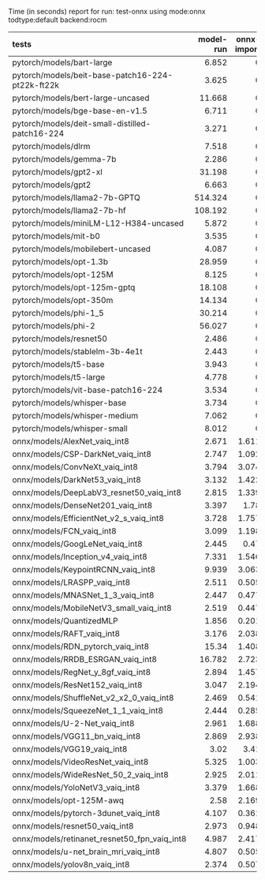 Time (in seconds) report for run: test-onnx using mode:onnx todtype:default backend:rocm

| tests                                            |   model-run |   onnx-import |   torch-mlir |   iree-compile |   inference |
|:-------------------------------------------------|------------:|--------------:|-------------:|---------------:|------------:|
| pytorch/models/bart-large                        |       6.852 |         0     |            0 |          0     |       0     |
| pytorch/models/beit-base-patch16-224-pt22k-ft22k |       3.625 |         0     |            0 |          0     |       0     |
| pytorch/models/bert-large-uncased                |      11.668 |         0     |            0 |          0     |       0     |
| pytorch/models/bge-base-en-v1.5                  |       6.711 |         0     |            0 |          0     |       0     |
| pytorch/models/deit-small-distilled-patch16-224  |       3.271 |         0     |            0 |          0     |       0     |
| pytorch/models/dlrm                              |       7.518 |         0     |            0 |          0     |       0     |
| pytorch/models/gemma-7b                          |       2.286 |         0     |            0 |          0     |       0     |
| pytorch/models/gpt2-xl                           |      31.198 |         0     |            0 |          0     |       0     |
| pytorch/models/gpt2                              |       6.663 |         0     |            0 |          0     |       0     |
| pytorch/models/llama2-7b-GPTQ                    |     514.324 |         0     |            0 |          0     |       0     |
| pytorch/models/llama2-7b-hf                      |     108.192 |         0     |            0 |          0     |       0     |
| pytorch/models/miniLM-L12-H384-uncased           |       5.872 |         0     |            0 |          0     |       0     |
| pytorch/models/mit-b0                            |       3.535 |         0     |            0 |          0     |       0     |
| pytorch/models/mobilebert-uncased                |       4.087 |         0     |            0 |          0     |       0     |
| pytorch/models/opt-1.3b                          |      28.959 |         0     |            0 |          0     |       0     |
| pytorch/models/opt-125M                          |       8.125 |         0     |            0 |          0     |       0     |
| pytorch/models/opt-125m-gptq                     |      18.108 |         0     |            0 |          0     |       0     |
| pytorch/models/opt-350m                          |      14.134 |         0     |            0 |          0     |       0     |
| pytorch/models/phi-1_5                           |      30.214 |         0     |            0 |          0     |       0     |
| pytorch/models/phi-2                             |      56.027 |         0     |            0 |          0     |       0     |
| pytorch/models/resnet50                          |       2.486 |         0     |            0 |          0     |       0     |
| pytorch/models/stablelm-3b-4e1t                  |       2.443 |         0     |            0 |          0     |       0     |
| pytorch/models/t5-base                           |       3.943 |         0     |            0 |          0     |       0     |
| pytorch/models/t5-large                          |       4.778 |         0     |            0 |          0     |       0     |
| pytorch/models/vit-base-patch16-224              |       3.534 |         0     |            0 |          0     |       0     |
| pytorch/models/whisper-base                      |       3.734 |         0     |            0 |          0     |       0     |
| pytorch/models/whisper-medium                    |       7.062 |         0     |            0 |          0     |       0     |
| pytorch/models/whisper-small                     |       8.012 |         0     |            0 |          0     |       0     |
| onnx/models/AlexNet_vaiq_int8                    |       2.671 |         1.611 |            0 |          3.308 |       0.024 |
| onnx/models/CSP-DarkNet_vaiq_int8                |       2.747 |         1.092 |            0 |         10.497 |       0.024 |
| onnx/models/ConvNeXt_vaiq_int8                   |       3.794 |         3.074 |            0 |         11.828 |       0     |
| onnx/models/DarkNet53_vaiq_int8                  |       3.132 |         1.422 |            0 |          9.2   |       0.024 |
| onnx/models/DeepLabV3_resnet50_vaiq_int8         |       2.815 |         1.339 |            0 |          8.073 |       0     |
| onnx/models/DenseNet201_vaiq_int8                |       3.397 |         1.78  |            0 |         32.001 |       0.03  |
| onnx/models/EfficientNet_v2_s_vaiq_int8          |       3.728 |         1.757 |            0 |         21.822 |       0.025 |
| onnx/models/FCN_vaiq_int8                        |       3.099 |         1.198 |            0 |          8.082 |       0.025 |
| onnx/models/GoogLeNet_vaiq_int8                  |       2.445 |         0.47  |            0 |         12.315 |       0.026 |
| onnx/models/Inception_v4_vaiq_int8               |       7.331 |         1.546 |            0 |         17.672 |       0.028 |
| onnx/models/KeypointRCNN_vaiq_int8               |       9.939 |         3.063 |            0 |          1.025 |       0     |
| onnx/models/LRASPP_vaiq_int8                     |       2.511 |         0.505 |            0 |         11.181 |       0     |
| onnx/models/MNASNet_1_3_vaiq_int8                |       2.447 |         0.477 |            0 |          9.143 |       0.024 |
| onnx/models/MobileNetV3_small_vaiq_int8          |       2.519 |         0.447 |            0 |         10.92  |       0.026 |
| onnx/models/QuantizedMLP                         |       1.856 |         0.201 |            0 |          0.633 |       0.026 |
| onnx/models/RAFT_vaiq_int8                       |       3.176 |         2.038 |            0 |          6.702 |       0     |
| onnx/models/RDN_pytorch_vaiq_int8                |      15.34  |         1.408 |            0 |         12.457 |       0.027 |
| onnx/models/RRDB_ESRGAN_vaiq_int8                |      16.782 |         2.723 |            0 |         34.662 |       0.026 |
| onnx/models/RegNet_y_8gf_vaiq_int8               |       2.894 |         1.457 |            0 |         12.082 |       0.025 |
| onnx/models/ResNet152_vaiq_int8                  |       3.047 |         2.194 |            0 |         16.121 |       0.025 |
| onnx/models/ShuffleNet_v2_x2_0_vaiq_int8         |       2.469 |         0.541 |            0 |          6.518 |       0.026 |
| onnx/models/SqueezeNet_1_1_vaiq_int8             |       2.444 |         0.285 |            0 |          5.025 |       0.025 |
| onnx/models/U-2-Net_vaiq_int8                    |       2.961 |         1.688 |            0 |         17.351 |       0     |
| onnx/models/VGG11_bn_vaiq_int8                   |       2.869 |         2.938 |            0 |          4.97  |       0.028 |
| onnx/models/VGG19_vaiq_int8                      |       3.02  |         3.41  |            0 |          5.636 |       0.025 |
| onnx/models/VideoResNet_vaiq_int8                |       5.325 |         1.003 |            0 |          4.751 |       0.025 |
| onnx/models/WideResNet_50_2_vaiq_int8            |       2.925 |         2.011 |            0 |          8.725 |       0.024 |
| onnx/models/YoloNetV3_vaiq_int8                  |       3.379 |         1.668 |            0 |          8.613 |       0.025 |
| onnx/models/opt-125M-awq                         |       2.58  |         2.169 |            0 |          5.894 |       0     |
| onnx/models/pytorch-3dunet_vaiq_int8             |       4.107 |         0.361 |            0 |          4.382 |       0.026 |
| onnx/models/resnet50_vaiq_int8                   |       2.973 |         0.948 |            0 |          7.361 |       0.028 |
| onnx/models/retinanet_resnet50_fpn_vaiq_int8     |       4.987 |         2.417 |            0 |          0.946 |       0     |
| onnx/models/u-net_brain_mri_vaiq_int8            |       4.807 |         0.505 |            0 |          4.778 |       0.025 |
| onnx/models/yolov8n_vaiq_int8                    |       2.374 |         0.507 |            0 |         11.662 |       0.025 |
